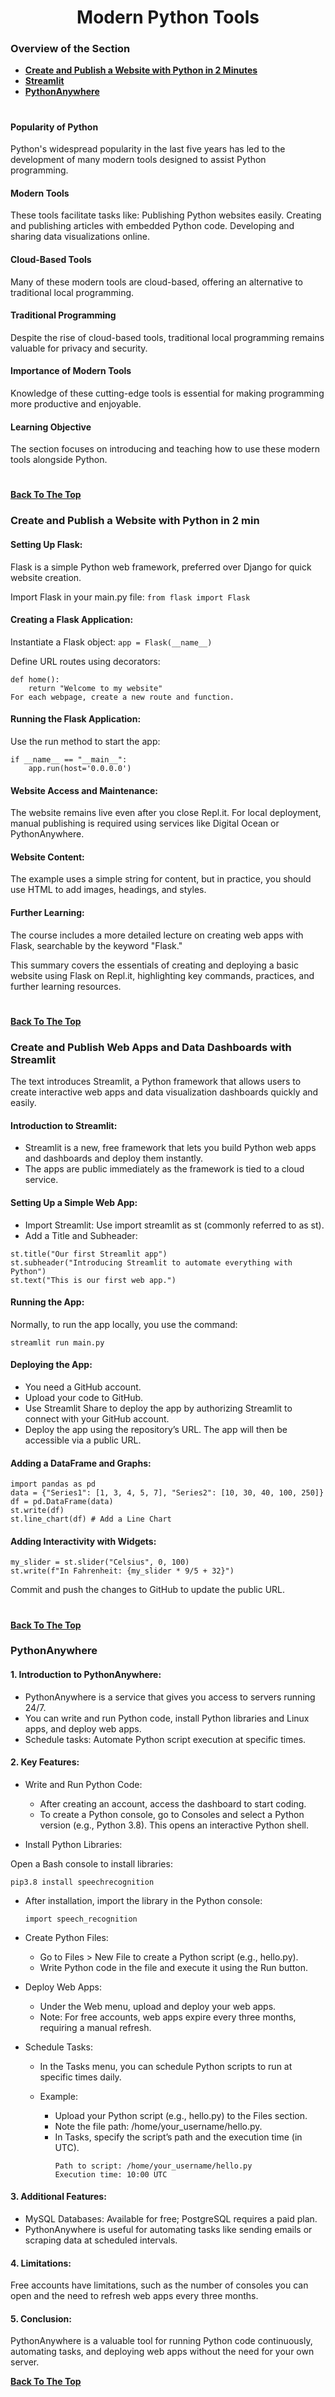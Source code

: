 <h1 align="center">Modern Python Tools</h1>

### Overview of the Section
* **[Create and Publish a Website with Python in 2 Minutes](#flask)**
* **[Streamlit](#streamlit)**
* **[PythonAnywhere](#pyany)**

#
#### Popularity of Python
Python's widespread popularity in the last five years has led to the development of many modern tools designed to assist Python programming.

#### Modern Tools
These tools facilitate tasks like:
Publishing Python websites easily.
Creating and publishing articles with embedded Python code.
Developing and sharing data visualizations online.

#### Cloud-Based Tools
Many of these modern tools are cloud-based, offering an alternative to traditional local programming.

#### Traditional Programming
Despite the rise of cloud-based tools, traditional local programming remains valuable for privacy and security.

#### Importance of Modern Tools
Knowledge of these cutting-edge tools is essential for making programming more productive and enjoyable.

#### Learning Objective
The section focuses on introducing and teaching how to use these modern tools alongside Python.

#
**[Back To The Top](#Overview-of-the-Section)**

### <a name="flask">Create and Publish a Website with Python in 2 min</a>

#### Setting Up Flask:

Flask is a simple Python web framework, preferred over Django for quick website creation.

Import Flask in your main.py file:
``from flask import Flask``

#### Creating a Flask Application:

Instantiate a Flask object:
``app = Flask(__name__)``

Define URL routes using decorators:
```@app.route("/")
def home():
    return "Welcome to my website"
For each webpage, create a new route and function.
```

#### Running the Flask Application:
Use the run method to start the app:
```
if __name__ == "__main__":
    app.run(host='0.0.0.0')
```

#### Website Access and Maintenance:
The website remains live even after you close Repl.it.
For local deployment, manual publishing is required using services like Digital Ocean or PythonAnywhere.

#### Website Content:
The example uses a simple string for content, but in practice, you should use HTML to add images, headings, and styles.

#### Further Learning:
The course includes a more detailed lecture on creating web apps with Flask, searchable by the keyword "Flask."

This summary covers the essentials of creating and deploying a basic website using Flask on Repl.it, highlighting key commands, practices, and further learning resources.

#
**[Back To The Top](#Overview-of-the-Section)**

### <a name="streamlit">Create and Publish Web Apps and Data Dashboards with Streamlit</a>

The text introduces Streamlit, a Python framework that allows users to create interactive web apps and data visualization dashboards quickly and easily.

#### Introduction to Streamlit:

* Streamlit is a new, free framework that lets you build Python web apps and dashboards and deploy them instantly.
* The apps are public immediately as the framework is tied to a cloud service.

#### Setting Up a Simple Web App:

* Import Streamlit: Use import streamlit as st (commonly referred to as st).
* Add a Title and Subheader:

```
st.title("Our first Streamlit app")
st.subheader("Introducing Streamlit to automate everything with Python")
st.text("This is our first web app.")
```

#### Running the App:
Normally, to run the app locally, you use the command:

``streamlit run main.py``

#### Deploying the App:

* You need a GitHub account.
* Upload your code to GitHub.
* Use Streamlit Share to deploy the app by authorizing Streamlit to connect with your GitHub account.
* Deploy the app using the repository’s URL. The app will then be accessible via a public URL.

#### Adding a DataFrame and Graphs:

```
import pandas as pd
data = {"Series1": [1, 3, 4, 5, 7], "Series2": [10, 30, 40, 100, 250]}
df = pd.DataFrame(data)
st.write(df)
st.line_chart(df) # Add a Line Chart
```

#### Adding Interactivity with Widgets:
```
my_slider = st.slider("Celsius", 0, 100)
st.write(f"In Fahrenheit: {my_slider * 9/5 + 32}")
```
Commit and push the changes to GitHub to update the public URL.

#
**[Back To The Top](#Overview-of-the-Section)**

### <a name="pyany">PythonAnywhere</a>

#### 1. Introduction to PythonAnywhere:
* PythonAnywhere is a service that gives you access to servers running 24/7.
* You can write and run Python code, install Python libraries and Linux apps, and deploy web apps.
* Schedule tasks: Automate Python script execution at specific times.

#### 2. Key Features:
* Write and Run Python Code:

    * After creating an account, access the dashboard to start coding.
    * To create a Python console, go to Consoles and select a Python version (e.g., Python 3.8). This opens an interactive Python shell.

* Install Python Libraries:

Open a Bash console to install libraries:

``pip3.8 install speechrecognition``

* After installation, import the library in the Python console:

    ``import speech_recognition``

* Create Python Files:
    * Go to Files > New File to create a Python script (e.g., hello.py).
    * Write Python code in the file and execute it using the Run button.

* Deploy Web Apps:
    * Under the Web menu, upload and deploy your web apps.
    * Note: For free accounts, web apps expire every three months, requiring a manual refresh.

* Schedule Tasks:
    * In the Tasks menu, you can schedule Python scripts to run at specific times daily.
    * Example:

        * Upload your Python script (e.g., hello.py) to the Files section.
        * Note the file path: /home/your_username/hello.py.
        * In Tasks, specify the script’s path and the execution time (in UTC).
            ```
            Path to script: /home/your_username/hello.py
            Execution time: 10:00 UTC
            ```

#### 3. Additional Features:
* MySQL Databases: Available for free; PostgreSQL requires a paid plan.
* PythonAnywhere is useful for automating tasks like sending emails or scraping data at scheduled intervals.

#### 4. Limitations:
Free accounts have limitations, such as the number of consoles you can open and the need to refresh web apps every three months.

#### 5. Conclusion:
PythonAnywhere is a valuable tool for running Python code continuously, automating tasks, and deploying web apps without the need for your own server.

**[Back To The Top](#Overview-of-the-Section)**